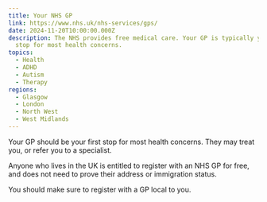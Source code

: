 ```yaml
---
title: Your NHS GP
link: https://www.nhs.uk/nhs-services/gps/
date: 2024-11-20T10:00:00.000Z
description: The NHS provides free medical care. Your GP is typically your first
  stop for most health concerns.
topics:
  - Health
  - ADHD
  - Autism
  - Therapy
regions:
  - Glasgow
  - London
  - North West
  - West Midlands
---
```

Your GP should be your first stop for most health concerns. They may treat you, or refer you to a specialist.

Anyone who lives in the UK is entitled to register with an NHS GP for free, and does not need to prove their address or immigration status.

You should make sure to register with a GP local to you.

